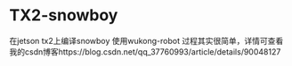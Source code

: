 # TX2-snowboy
在jetson tx2上编译snowboy 使用wukong-robot
过程其实很简单，详情可查看我的csdn博客https://blog.csdn.net/qq_37760993/article/details/90048127
